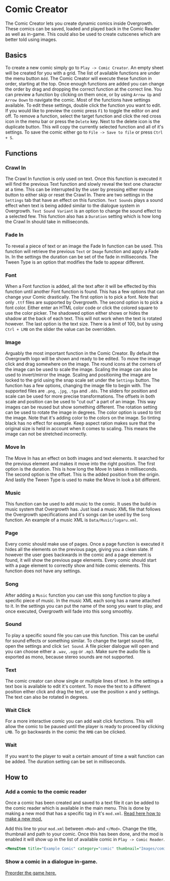 # Comic Creator

The Comic Creator lets you create dynamic comics inside Overgrowth. These comics can be saved, loaded and played back in the Comic Reader as well as in-game. This could also be used to create cutscenes which are better told using images.

## Basics
To create a new comic simply go to ``Play -> Comic Creator``. An empty sheet will be created for you with a grid. The list of available functions are under the menu button ``Add``. The Comic Creator will execute these function in order, starting at the top. Once enough functions are added you can change the order by drag and dropping the correct function at the correct line. You can preview a function by clicking on them once, or by using ``Arrow Up`` and ``Arrow Down`` to navigate the comic. Most of the functions have settings available. To edit these settings, double click the function you want to edit. If you would like to preview the comic press ``F1`` to toggle the editor on and off. To remove a function, select the target function and click the red cross icon in the menu bar or press the ``Delete`` key. Next to the delete icon is the duplicate button. This will copy the currently selected function and all of it's settings. To save the comic either go to ``File -> Save to file`` or press ``Ctrl + S``.

## Functions

### Crawl In
The Crawl In function is only used on text. Once this function is executed it will find the previous Text function and slowly reveal the text one character at a time. This can be interrupted by the user by pressing either mouse button to either skip or reset the Crawl In. There are two settings in the ``Settings`` tab that have an effect on this function. ``Text Sounds`` plays a sound effect when text is being added similar to the dialogue system in Overgrowth. ``Text Sound Variant`` is an option to change the sound effect to a selected few. This function also has a ``Duration`` setting which is how long the Crawl In should take in milliseconds.

### Fade In
To reveal a piece of text or an image the Fade In function can be used. This function will retrieve the previous ``Text`` or ``Image`` function and apply a Fade In. In the settings the duration can be set of the fade in milliseconds. The Tween Type is an option that modifies the fade to appear different.

### Font
When a Font function is added, all the text after it will be effected by this function until another Font function is found. This has a few options that can change your Comic drastically. The first option is to pick a font. Note that only ``.ttf`` files are supported by Overgrowth. The second option is to pick a font color. Either enter an HTML color code or click the colored square to use the color picker. The shadowed option either shows or hides the shadow at the back of each text. This will not work when the text is rotated however. The last option is the text size. There is a limit of 100, but by using ``Ctrl + LMB`` on the slider the value can be overridden.

### Image
Arguably the most important function in the Comic Creator. By default the Overgrowth logo will be shown and ready to be edited. To move the image click and drag somewhere on the image. The round icons at the corners of the image can be used to scale the image. Scaling the image can also be used to invert/mirror the image. Scaling and positioning the image are locked to the grid using the snap scale set under the ``Settings`` button. The function has a few options, changing the image file to begin with. The supported files are ``.png``, ``.jpg``, ``.tga`` and `.dds`. The sliders for position and scale can be used for more precise transformations. The offsets in both scale and position can be used to "cut out" a part of an image. This way images can be reused but show something different. The rotation setting can be used to rotate the image in degrees. The color option is used to tint the image. Note that it's adding color to the colors on the image. So tinting black has no effect for example. Keep aspect ration makes sure that the original size is held in account when it comes to scaling. This means the image can not be stretched incorrectly.

### Move In
The Move In has an effect on both images and text elements. It searched for the previous element and makes it move into the right position. The first option is the duration. This is how long the Move In takes in milliseconds. The second option is the offset. This is the added position from the origin. And lastly the Tween Type is used to make the Move In look a bit different.

### Music
This function can be used to add music to the comic. It uses the build-in music system that Overgrowth has. Just load a music XML file that follows the Overgrowth specifications and it's songs can be used by the ``Song`` function. An example of a music XML is ``Data/Music/lugaru.xml``.

### Page
Every comic should make use of pages. Once a page function is executed it hides all the elements on the previous page, giving you a clean slate. If however the user goes backwards in the comic and a page element is found, it will show the previous page elements. Every comic should start with a page element to correctly show and hide comic elements. This function does not have any settings.

### Song
After adding a ``Music`` function you can use this song function to play a specific piece of music. In the music XML each song has a name attached to it. In the settings you can put the name of the song you want to play, and once executed, Overgrowth will fade into this song smoothly.

### Sound
To play a specific sound file you can use this function. This can be useful for sound effects or something similar. To change the target sound file, open the settings and click ``Set Sound``. A file picker dialogue will open and you can choose either a ``.wav``, ``.ogg`` or ``.mp3``. Make sure the audio file is exported as mono, because stereo sounds are not supported.

### Text
The comic creator can show single or multiple lines of text. In the settings a text box is available to edit it's content. To move the text to a different position either click and drag the text, or use the position x and y settings. The text can also be rotated in degrees.

### Wait Click
For a more interactive comic you can add wait click functions. This will allow the comic to be paused until the player is ready to proceed by clicking ``LMB``. To go backwards in the comic the ``RMB`` can be clicked.

### Wait
If you want to the player to wait a certain amount of time a wait function can be added. The duration setting can be set in milliseconds.


## How to

### Add a comic to the comic reader
Once a comic has been created and saved to a text file it can be added to the comic reader which is available in the main menu. This is done by making a new mod that has a specific tag in it's ``mod.xml``.
[Read here how to make a new mod.](http://wiki.wolfire.com/index.php/Creating_a_new_Mod)

Add this line to your ``mod.xml`` between ``<Mod>`` and ``</Mod>``. Change the title, thumbnail and path to your comic. Once this has been done, and the mod is enabled it will show up in the list of available comic in ``Play -> Comic Reader``.
```xml
<MenuItem title="Example Comic" category="comic" thumbnail="Images/comic_reader_full.jpg">Data/Comics/example_in_menu.txt</MenuItem>
```

### Show a comic in a dialogue in-game.


[Preorder the game here.](http://www.wolfire.com/overgrowth)
